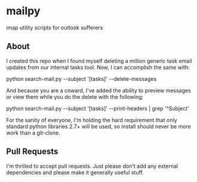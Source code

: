 mailpy
======

imap utility scripts for outlook sufferers

About
-----

I created this repo when I found myself deleting a million generic task email updates from our internal tasks tool.
Now, I can accomplish the same with:

  python search-mail.py --subject '[tasks]' --delete-messages
  
And because you are a coward, I've added the ability to preview messages or view them while you do the delete with the following:

  python search-mail.py --subject '[tasks]' --print-headers | grep '^Subject'

For the sanity of everyone, I'm holding the hard requirement that only standard python libraries 2.7+ will be used, so install should never
be more work than a git-clone.

Pull Requests
-------------

I'm thrilled to accept pull requests.  Just please don't add any external dependencies and please make it generally useful stuff.
